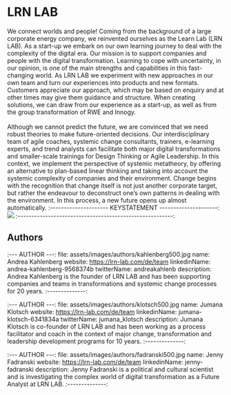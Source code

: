 # LRN LAB

We connect worlds and people! Coming from the background of a large corporate energy company, we reinvented ourselves as the Learn Lab (LRN LAB). As a start-up we embark on our own learning journey to deal with the complexity of the digital era. Our mission is to support companies and people with the digital transformation. Learning to cope with uncertainty, in our opinion, is one of the main strengths and capabilities in this fast-changing world. As LRN LAB we experiment with new approaches in our own team and turn our experiences into products and new formats. Customers appreciate our approach, which may be based on enquiry and at other times may give them guidance and structure. When creating solutions, we can draw from our experience as a start-up, as well as from the group transformation of RWE and Innogy.<br><br>Although we cannot predict the future, we are convinced that we need robust theories to make future-oriented decisions. Our interdisciplinary team of agile coaches, systemic change consultants, trainers, e-learning experts, and trend analysts can facilitate both major digital transformations and smaller-scale trainings for Design Thinking or Agile Leadership. In this context, we implement the perspective of systemic metatheory, by offering an alternative to plan-based linear thinking and taking into account the systemic complexity of companies and their environment. Change begins with the recognition that change itself is not just another corporate target, but rather the endeavour to deconstruct one’s own patterns in dealing with the environment. In this process, a new future opens up almost automatically.
:--------------------- KEYSTATEMENT ---------------------:
<a href="https://lrn-lab.com"><img class="ms-article-logo" src="assets/images/logo-lrn-lab.png"></a>
:--------------------------------------------------------:

## Authors 

:--- AUTHOR ---:
file: assets/images/authors/kahlenberg500.jpg
name: Andrea Kahlenberg
website: https://lrn-lab.com/de/team
linkedinName: andrea-kahlenberg-9568374b
twitterName: andreakahlenb
description: Andrea Kahlenberg is the founder of LRN LAB and has been supporting companies and teams in transformations and systemic change processes for 20 years.
:--------------:

:--- AUTHOR ---:
file: assets/images/authors/klotsch500.jpg
name: Jumana Klotsch
website: https://lrn-lab.com/de/team
linkedinName: jumana-klotsch-6341834a
twitterName: jumana_klotsch
description: Jumana Klotsch is co-founder of LRN LAB and has been working as a process facilitator and coach in the context of major change, transformation and leadership development programs for 10 years.
:--------------:

:--- AUTHOR ---:
file: assets/images/authors/fadranski500.jpg
name: Jenny Fadranski
website: https://lrn-lab.com/de/team
linkedinName: jenny-fadranski
description: Jenny Fadranski is a political and cultural scientist and is investigating the complex world of digital transformation as a Future Analyst at LRN LAB.
:--------------:


